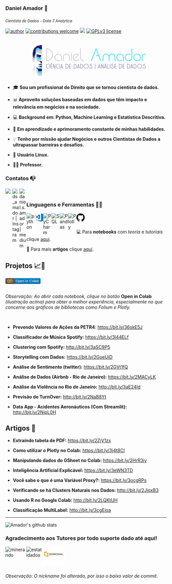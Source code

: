 ### Daniel Amador 👋

<sub>*Cientista de Dados - Data 7 Analytica*</sub>

[![author](https://img.shields.io/badge/author-daniel-cyan.svg)](https://www.linkedin.com/in/daniel-sousa-amador) [![contributions welcome](https://img.shields.io/badge/contributions-welcome-darkblue.svg?style=flat)](https://github.com/amadords) [![](https://img.shields.io/badge/python-3.6+-cyan.svg)](https://www.python.org/downloads/release/python-365/) [![GPLv3 license](https://img.shields.io/badge/License-GPLv3-white.svg)](http://perso.crans.org/besson/LICENSE.html)

<p align="center">
  <img src="https://github.com/amadords/Portfolio/blob/master/github.png" >
</p>


- 🎓 **Sou um profissional do Direito que se tornou cientista de dados.**

- 📊 **Aproveito soluções baseadas em dados que têm impacto e relevância em negócios e na sociedade.**

- 💻 **Background em: Python, Machine Learning e Estatistica Descritiva.**

- 🧠 **Em aprendizado e aprimoramento constante de minhas habilidades.**

- 💡 **Tenho por missão ajudar Negócios e outros Cientistas de Dados a ultrapassar barreiras e desafios.**

- 🐧 **Usuário Linux.**

- 👨‍🏫 **Professor.**


### Contatos 📭

[<img align="left"  width="22px" src="https://cdn.jsdelivr.net/npm/simple-icons@3.4.0/icons/linkedin.svg" />](https://www.linkedin.com/in/daniel-sousa-amador)

[<img align="left" alt="ds_amador | Instagram" width="22px" src="https://cdn.jsdelivr.net/npm/simple-icons@v3/icons/instagram.svg" />](https://www.instagram.com/amadords_/)

[<img align="left" alt="daniel.s.amador | medium" width="22px" src="https://cdn.jsdelivr.net/npm/simple-icons@3.4.0/icons/medium.svg" />](https://daniel-s-amador.medium.com/)


<br />


### Linguagens e Ferramentas 🔨🔧

<img align="left" alt="python" width="26px" src="https://cdn3.iconfinder.com/data/icons/logos-and-brands-adobe/512/267_Python-512.png" />

<img align="left" alt="visual studio code" width="26px" src="https://raw.githubusercontent.com/github/explore/80688e429a7d4ef2fca1e82350fe8e3517d3494d/topics/visual-studio-code/visual-studio-code.png" />

<img align="left" alt="PyCharm" width="26px" src="https://dashboard.snapcraft.io/site_media/appmedia/2017/11/PyCharmCore256.png" />

<img align="left" alt="SQL" width="26px" src="https://upload.wikimedia.org/wikipedia/commons/2/29/Postgresql_elephant.svg" />

<img align="left" alt="Pandas" width="26px" src="https://upload.wikimedia.org/wikipedia/commons/2/22/Pandas_mark.svg" />

<img align="left" alt="Plotly" width="26px" src="https://images.plot.ly/logo/new-branding/plotly-logomark.png" />

<img align="left" alt="GitHub" width="26px" src="https://raw.githubusercontent.com/github/explore/78df643247d429f6cc873026c0622819ad797942/topics/github/github.png" />


<br />
<br />

:computer: Para **notebooks** com *teoria* e *tutoriais* clique [aqui](https://github.com/amadords/Portfolio/blob/master/Te%C3%B3ricos.md).

:page_facing_up: Para mais **artigos** clique [aqui](https://github.com/amadords/amadords/blob/main/Outros-Artigos.md).

## Projetos 📈🤖
<img align="left" alt="colab" width="110px" src="https://raw.githubusercontent.com/amadords/others/master/open%20in%20colab.png" />

<br />
<br />

*Observação: Ao abrir cada notebook, clique no botão* **Open in Colab** *(ilustração acima) para obter a melhor experiência, especialmente no que concerne aos gráficos de bibliotecas como Folium e Plotly.*

<br />

  * **Prevendo Valores de Ações da PETR4**: https://bit.ly/36skE5J
  
  * **Classificador de Música Spotify:** https://bit.ly/3l44ELf
  
  * **Clustering com Spotify:** http://bit.ly/3aSC9P5
    
  * **Storytelling com Dados:** https://bit.ly/2GoeUiD
            
  * **Análise de Sentimento (twitter):** https://bit.ly/2GVt1fQ

  * **Análise de Dados (Airbnb - Rio de Janeiro):** https://bit.ly/2MACyLK
  
  * **Análise da Violência no Rio de Janeiro:** http://bit.ly/3aE24Id
  
  * **Previsão de TurnOver:** http://bit.ly/2NaB8Yt
  
  * **Data App - Acidentes Aeronáuticos (Com Streamlit):** http://bit.ly/2NipL0H

  
  ## Artigos 📝
  
* **Extraindo tabela de PDF:** https://bit.ly/2ZjV1zx

* **Como utilizar o Plotly no Colab:** https://bit.ly/3j4t8CI

* **Manipulando dados do GSheet no Colab:** https://bit.ly/2HrR3iy

* **Inteligência Artificial Explicável:** https://bit.ly/3eWN3TD

* **Você sabe o que é uma Variável Proxy?:** https://bit.ly/3ocgRPs

* **Verificando se há Clusters Naturais nos Dados:** http://bit.ly/2JioxB3

* **Usando R no Google Colab:** http://bit.ly/2LQKtUH

* **Classificação MultiLabel:** http://bit.ly/3cgEioa

 ---

 
 ![Amador's github stats](https://github-readme-stats.vercel.app/api?username=amadords&show_icons=true&theme=tokyonight)
 
 
 ### Agradecimento aos Tutores por todo suporte dado até aqui!
  
 
 [<img align="left" alt="minerando" width="65px" src="https://minerandodados.com.br/wp-content/uploads/2019/06/Rob%C3%B4-Minerador_metade-final-1.png" />](https://minerandodados.com.br/)

 
 [<img align="left" alt="estatidados" width="50px" src="https://yt3.ggpht.com/a/AATXAJxGYHT7lMdH3kZ5JpNmeCg9-pjjBdthFvwja7s1Fg=s900-c-k-c0xffffffff-no-rj-mo" />](http://estatidados.com.br/)

 
 [<img align="left" alt="sigmoidal" width="70px" src="https://raw.githubusercontent.com/amadords/others/master/sigmoidal.png" />](https://sigmoidal.ai/)
 
 
 

<br />
<br />
<br />
<br />



 *Observação: O nickname foi alterado, por isso o baixo valor de commit.*

 



